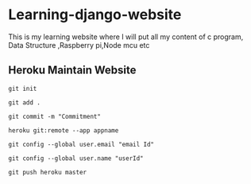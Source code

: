 # Learning-django-website

This is my learning website where I will put all my content of c program, Data Structure ,Raspberry pi,Node mcu etc

## Heroku Maintain Website

```git init```

```git add .```

```git commit -m "Commitment"```

```heroku git:remote --app appname```

```git config --global user.email "email Id" ```

```git config --global user.name "userId" ```

```git push heroku master ```
